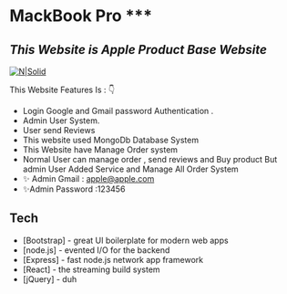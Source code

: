 # MackBook Pro ***
## _This Website is Apple Product Base Website_

[![N|Solid](https://cldup.com/dTxpPi9lDf.thumb.png)](https://nodesource.com/products/nsolid)


This Website Features Is : 👇

- Login Google and Gmail password Authentication  .
- Admin User System.
- User send Reviews
- This website used MongoDb Database System
- This Website have Manage Order system 
- Normal User can manage order , send reviews  and Buy product But admin User Added Service and Manage All Order System 
- ✨ Admin Gmail : apple@apple.com
- ✨Admin Password :123456

## Tech




- [Bootstrap] - great UI boilerplate for modern web apps
- [node.js] - evented I/O for the backend
- [Express] - fast node.js network app framework 
- [React] - the streaming build system
- [jQuery] - duh
